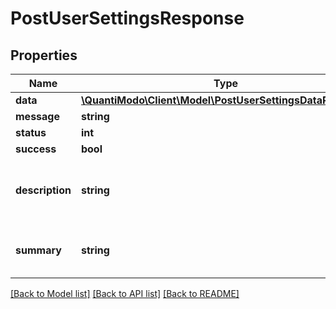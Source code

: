 # PostUserSettingsResponse

## Properties
Name | Type | Description | Notes
------------ | ------------- | ------------- | -------------
**data** | [**\QuantiModo\Client\Model\PostUserSettingsDataResponse**](PostUserSettingsDataResponse.md) |  | [optional] 
**message** | **string** | Message | [optional] 
**status** | **int** | Status code | 
**success** | **bool** |  | 
**description** | **string** | Can be used as body of help info popup | [optional] 
**summary** | **string** | Can be used as title in help info popup | [optional] 

[[Back to Model list]](../README.md#documentation-for-models) [[Back to API list]](../README.md#documentation-for-api-endpoints) [[Back to README]](../README.md)


